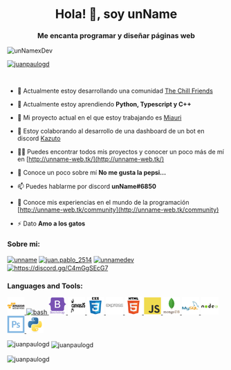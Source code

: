 <h1 align="center">Hola! 👋, soy unName</h1>
<h3 align="center">Me encanta programar y diseñar páginas web</h3>

<p align="left"> <img src="https://komarev.com/ghpvc/?username=unNamexDev&label=Profile%20views&color=0e75b6&style=flat" alt="unNamexDev" /> </p>

<p align="left"> <a href="https://github.com/ryo-ma/github-profile-trophy"><img src="https://github-profile-trophy.vercel.app/?username=juanpaulogd" alt="juanpaulogd" /></a> </p>

<p align="left"> <a href="https://twitter.com/" target="blank"><img src="https://img.shields.io/twitter/follow/?logo=twitter&style=for-the-badge" alt="" /></a> </p>

- 🔭 Actualmente estoy desarrollando una comunidad [The Chill Friends](https://discord.gg/JdGgAZjJyX)

- 🌱 Actualmente estoy aprendiendo **Python, Typescript y C++**

- 👯 Mi proyecto actual en el que estoy trabajando es [Miauri](https://miauri-bot.ga/)

- 🤝 Estoy colaborando al desarrollo de una dashboard de un bot en discord [Kazuto](https://kazuto-web.tk/support)

- 👨‍💻 Puedes encontrar todos mis proyectos y conocer un poco más de mí en [http://unname-web.tk/](http://unname-web.tk/)

- 💬 Conoce un poco sobre mí **No me gusta la pepsi...**

- 📫 Puedes hablarme por discord **unName#6850**

- 📄 Conoce mis experiencias en el mundo de la programación [http://unname-web.tk/community](http://unname-web.tk/community)

- ⚡ Dato **Amo a los gatos**

<h3 align="left">Sobre mi:</h3>
<p align="left">
<a href="https://dev.to/unname" target="blank"><img align="center" src="https://raw.githubusercontent.com/rahuldkjain/github-profile-readme-generator/master/src/images/icons/Social/devto.svg" alt="unname" height="30" width="40" /></a>
<a href="https://instagram.com/juan.pablo_2514" target="blank"><img align="center" src="https://raw.githubusercontent.com/rahuldkjain/github-profile-readme-generator/master/src/images/icons/Social/instagram.svg" alt="juan.pablo_2514" height="30" width="40" /></a>
<a href="https://www.youtube.com/c/unnamedev" target="blank"><img align="center" src="https://raw.githubusercontent.com/rahuldkjain/github-profile-readme-generator/master/src/images/icons/Social/youtube.svg" alt="unnamedev" height="30" width="40" /></a>
<a href="https://discord.gg/C4mGgSEcG7" target="blank"><img align="center" src="https://raw.githubusercontent.com/rahuldkjain/github-profile-readme-generator/master/src/images/icons/Social/discord.svg" alt="https://discord.gg/C4mGgSEcG7" height="30" width="40" /></a>
</p>

<h3 align="left">Languages and Tools:</h3>
<p align="left"> <a href="https://aws.amazon.com" target="_blank" rel="noreferrer"> <img src="https://raw.githubusercontent.com/devicons/devicon/master/icons/amazonwebservices/amazonwebservices-original-wordmark.svg" alt="aws" width="40" height="40"/> </a> <a href="https://www.gnu.org/software/bash/" target="_blank" rel="noreferrer"> <img src="https://www.vectorlogo.zone/logos/gnu_bash/gnu_bash-icon.svg" alt="bash" width="40" height="40"/> </a> <a href="https://getbootstrap.com" target="_blank" rel="noreferrer"> <img src="https://raw.githubusercontent.com/devicons/devicon/master/icons/bootstrap/bootstrap-plain-wordmark.svg" alt="bootstrap" width="40" height="40"/> </a> <a href="https://canvasjs.com" target="_blank" rel="noreferrer"> <img src="https://raw.githubusercontent.com/Hardik0307/Hardik0307/master/assets/canvasjs-charts.svg" alt="canvasjs" width="40" height="40"/> </a> <a href="https://www.w3schools.com/css/" target="_blank" rel="noreferrer"> <img src="https://raw.githubusercontent.com/devicons/devicon/master/icons/css3/css3-original-wordmark.svg" alt="css3" width="40" height="40"/> </a> <a href="https://expressjs.com" target="_blank" rel="noreferrer"> <img src="https://raw.githubusercontent.com/devicons/devicon/master/icons/express/express-original-wordmark.svg" alt="express" width="40" height="40"/> </a> <a href="https://www.w3.org/html/" target="_blank" rel="noreferrer"> <img src="https://raw.githubusercontent.com/devicons/devicon/master/icons/html5/html5-original-wordmark.svg" alt="html5" width="40" height="40"/> </a> <a href="https://developer.mozilla.org/en-US/docs/Web/JavaScript" target="_blank" rel="noreferrer"> <img src="https://raw.githubusercontent.com/devicons/devicon/master/icons/javascript/javascript-original.svg" alt="javascript" width="40" height="40"/> </a> <a href="https://www.mongodb.com/" target="_blank" rel="noreferrer"> <img src="https://raw.githubusercontent.com/devicons/devicon/master/icons/mongodb/mongodb-original-wordmark.svg" alt="mongodb" width="40" height="40"/> </a> <a href="https://www.mysql.com/" target="_blank" rel="noreferrer"> <img src="https://raw.githubusercontent.com/devicons/devicon/master/icons/mysql/mysql-original-wordmark.svg" alt="mysql" width="40" height="40"/> </a> <a href="https://nodejs.org" target="_blank" rel="noreferrer"> <img src="https://raw.githubusercontent.com/devicons/devicon/master/icons/nodejs/nodejs-original-wordmark.svg" alt="nodejs" width="40" height="40"/> </a> <a href="https://www.photoshop.com/en" target="_blank" rel="noreferrer"> <img src="https://raw.githubusercontent.com/devicons/devicon/master/icons/photoshop/photoshop-line.svg" alt="photoshop" width="40" height="40"/> </a> <a href="https://www.python.org" target="_blank" rel="noreferrer"> <img src="https://raw.githubusercontent.com/devicons/devicon/master/icons/python/python-original.svg" alt="python" width="40" height="40"/> </a> </p>

<p><img align="left" src="https://github-readme-stats.vercel.app/api/top-langs?username=juanpaulogd&show_icons=true&locale=en&layout=compact" alt="juanpaulogd" /></p>

<p>&nbsp;<img align="center" src="https://github-readme-stats.vercel.app/api?username=juanpaulogd&show_icons=true&locale=en" alt="juanpaulogd" /></p>

<p><img align="center" src="https://github-readme-streak-stats.herokuapp.com/?user=juanpaulogd&" alt="juanpaulogd" /></p>
